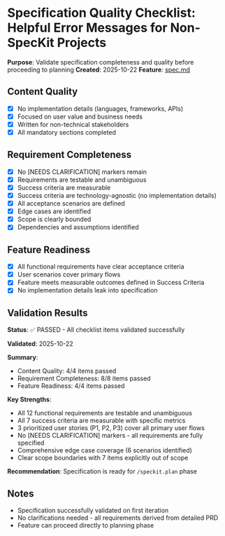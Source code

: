 # Specification Quality Checklist: Helpful Error Messages for Non-SpecKit Projects

**Purpose**: Validate specification completeness and quality before proceeding to planning
**Created**: 2025-10-22
**Feature**: [spec.md](../spec.md)

## Content Quality

- [x] No implementation details (languages, frameworks, APIs)
- [x] Focused on user value and business needs
- [x] Written for non-technical stakeholders
- [x] All mandatory sections completed

## Requirement Completeness

- [x] No [NEEDS CLARIFICATION] markers remain
- [x] Requirements are testable and unambiguous
- [x] Success criteria are measurable
- [x] Success criteria are technology-agnostic (no implementation details)
- [x] All acceptance scenarios are defined
- [x] Edge cases are identified
- [x] Scope is clearly bounded
- [x] Dependencies and assumptions identified

## Feature Readiness

- [x] All functional requirements have clear acceptance criteria
- [x] User scenarios cover primary flows
- [x] Feature meets measurable outcomes defined in Success Criteria
- [x] No implementation details leak into specification

## Validation Results

**Status**: ✅ PASSED - All checklist items validated successfully

**Validated**: 2025-10-22

**Summary**:
- Content Quality: 4/4 items passed
- Requirement Completeness: 8/8 items passed
- Feature Readiness: 4/4 items passed

**Key Strengths**:
- All 12 functional requirements are testable and unambiguous
- All 7 success criteria are measurable with specific metrics
- 3 prioritized user stories (P1, P2, P3) cover all primary user flows
- No [NEEDS CLARIFICATION] markers - all requirements are fully specified
- Comprehensive edge case coverage (6 scenarios identified)
- Clear scope boundaries with 7 items explicitly out of scope

**Recommendation**: Specification is ready for `/speckit.plan` phase

## Notes

- Specification successfully validated on first iteration
- No clarifications needed - all requirements derived from detailed PRD
- Feature can proceed directly to planning phase

